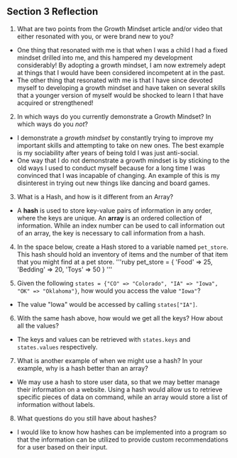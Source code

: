 ## Section 3 Reflection

1. What are two points from the Growth Mindset article and/or video that either resonated with you, or were brand new to you?
- One thing that resonated with me is that when I was a child I had a fixed mindset drilled into me, and this hampered my development considerably! By adopting a growth mindset, I am now extremely adept at things that I would have been considered incompetent at in the past.
- The other thing that resonated with me is that I have since devoted myself to developing a growth mindset and have taken on several skills that a younger version of myself would be shocked to learn I that have acquired or strengthened!

2. In which ways do you currently demonstrate a Growth Mindset? In which ways do you _not_?
- I demonstrate a *growth mindset* by constantly trying to improve my important skills and attempting to take on new ones. The best example is my sociability after years of being told I was just anti-social.
- One way that I do not demonstrate a growth mindset is by sticking to the old ways I used to conduct myself because for a long time I was convinced that I was incapable of changing. An example of this is my disinterest in trying out new things like dancing and board games.

3. What is a Hash, and how is it different from an Array?
- A **hash** is used to store key-value pairs of information in any order, where the keys are unique. An **array** is an ordered collection of information. While an index number can be used to call information out of an array, the key is necessary to call information from a hash.

4. In the space below, create a Hash stored to a variable named `pet_store`.  This hash should hold an inventory of items and the number of that item that you might find at a pet store.
'''ruby
pet_store = {
  'Food' => 25,
  'Bedding' => 20,
  'Toys' => 50
}
'''

5. Given the following `states = {"CO" => "Colorado", "IA" => "Iowa", "OK" => "Oklahoma"}`, how would you access the value `"Iowa"`?
- The value "Iowa" would be accessed by calling `states["IA"]`.

6. With the same hash above, how would we get all the keys?  How about all the values?
- The keys and values can be retrieved with `states.keys` and `states.values` respectively.

7. What is another example of when we might use a hash?  In your example, why is a hash better than an array?
- We may use a hash to store user data, so that we may better manage their information on a website. Using a hash would allow us to retrieve specific pieces of data on command, while an array would store a list of information without labels.

8. What questions do you still have about hashes?
- I would like to know how hashes can be implemented into a program so that the information can be utilized to provide custom recommendations for a user based on their input.
